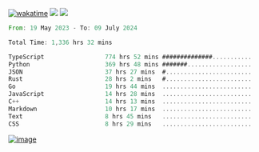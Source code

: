 [![wakatime](https://wakatime.com/badge/user/00eead22-fb14-4dd0-ab8a-3625cafbd50d.svg)](https://wakatime.com/@00eead22-fb14-4dd0-ab8a-3625cafbd50d)
![](https://komarev.com/ghpvc/?username=flatypus)
![](https://pixel.flatypus.me/flatypus?type=tracker)
<!--START_SECTION:waka-->

```rust
From: 19 May 2023 - To: 09 July 2024

Total Time: 1,336 hrs 32 mins

TypeScript                 774 hrs 52 mins ##############...........   57.77 %
Python                     369 hrs 48 mins #######..................   27.57 %
JSON                       37 hrs 27 mins  #........................   02.79 %
Rust                       28 hrs 2 mins   #........................   02.09 %
Go                         19 hrs 44 mins  .........................   01.47 %
JavaScript                 14 hrs 28 mins  .........................   01.08 %
C++                        14 hrs 13 mins  .........................   01.06 %
Markdown                   10 hrs 17 mins  .........................   00.77 %
Text                       8 hrs 45 mins   .........................   00.65 %
CSS                        8 hrs 29 mins   .........................   00.63 %
```

<!--END_SECTION:waka-->
[<img alt="image" src="https://github.com/flatypus/flatypus/assets/68029599/0a302dc1-501c-43a0-ae8d-37ec4817f3bd">](https://flatypus.me)

